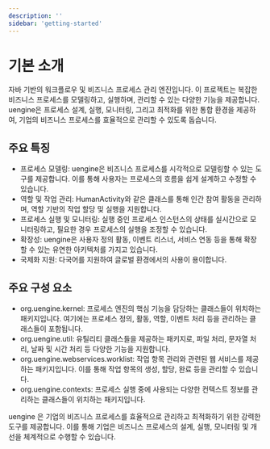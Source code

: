```yaml
---
description: ''
sidebar: 'getting-started'
---
```


# 기본 소개

자바 기반의 워크플로우 및 비즈니스 프로세스 관리 엔진입니다.
이 프로젝트는 복잡한 비즈니스 프로세스를 모델링하고, 실행하며, 관리할 수 있는 다양한 기능을 제공합니다. 
uengine은 프로세스 설계, 실행, 모니터링, 그리고 최적화를 위한 통합 환경을 제공하여, 기업의 비즈니스 프로세스를 효율적으로 관리할 수 있도록 돕습니다.

## 주요 특징
 - 프로세스 모델링: uengine은 비즈니스 프로세스를 시각적으로 모델링할 수 있는 도구를 제공합니다. 이를 통해 사용자는 프로세스의 흐름을 쉽게 설계하고 수정할 수 있습니다.
 - 역할 및 작업 관리: HumanActivity와 같은 클래스를 통해 인간 참여 활동을 관리하며, 역할 기반의 작업 할당 및 실행을 지원합니다.
 - 프로세스 실행 및 모니터링: 실행 중인 프로세스 인스턴스의 상태를 실시간으로 모니터링하고, 필요한 경우 프로세스의 실행을 조정할 수 있습니다.
 - 확장성: uengine은 사용자 정의 활동, 이벤트 리스너, 서비스 연동 등을 통해 확장할 수 있는 유연한 아키텍처를 가지고 있습니다.
 - 국제화 지원: 다국어를 지원하여 글로벌 환경에서의 사용이 용이합니다.

## 주요 구성 요소

- org.uengine.kernel: 프로세스 엔진의 핵심 기능을 담당하는 클래스들이 위치하는 패키지입니다. 여기에는 프로세스 정의, 활동, 역할, 이벤트 처리 등을 관리하는 클래스들이 포함됩니다.
- org.uengine.util: 유틸리티 클래스들을 제공하는 패키지로, 파일 처리, 문자열 처리, 날짜 및 시간 처리 등 다양한 기능을 지원합니다.
- org.uengine.webservices.worklist: 작업 항목 관리와 관련된 웹 서비스를 제공하는 패키지입니다. 이를 통해 작업 항목의 생성, 할당, 완료 등을 관리할 수 있습니다.
- org.uengine.contexts: 프로세스 실행 중에 사용되는 다양한 컨텍스트 정보를 관리하는 클래스들이 위치하는 패키지입니다.

uengine 은 기업의 비즈니스 프로세스를 효율적으로 관리하고 최적화하기 위한 강력한 도구를 제공합니다. 이를 통해 기업은 비즈니스 프로세스의 설계, 실행, 모니터링 및 개선을 체계적으로 수행할 수 있습니다.